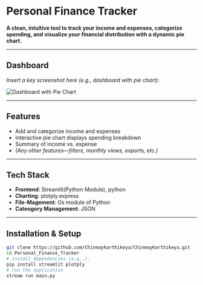 # Personal Finance Tracker

**A clean, intuitive tool to track your income and expenses, categorize spending, and visualize your financial distribution with a dynamic pie chart.**

---

##  Dashboard

_Insert a key screenshot here (e.g., dashboard with pie chart):_

![Dashboard with Pie Chart](path/to/screenshot.png)

---

## Features

- Add and categorize income and expenses
- Interactive pie chart displays spending breakdown
- Summary of income vs. expense
- _(Any other features—filters, monthly views, exports, etc.)_

---

## Tech Stack

- **Frontend**: Streamlit(Python Module), python
- **Charting**: plotply.express
- **File-Magement**: Os module of Python
- **Cateogory Management**: JSON


---

## Installation & Setup

```bash
git clone https://github.com/Chinmaykarthikeya/ChinmayKarthikeya.git
cd Personal_Finance_Tracker
# install dependencies (e.g.,):
pip install streamlit plotply
# run the application
stream run main.py
